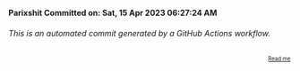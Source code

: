 **Parixshit Committed on: Sat, 15 Apr 2023 06:27:24 AM** <!-- 8914831f-ea0d-44e4-add7-b05f7797db97 -->

###### This is an automated commit generated by a GitHub Actions workflow.

<div align="right"><sub><sup><a href="https://github.com/Parixshit/AutoCommit.git">Read me</a></sup></sub></div>
